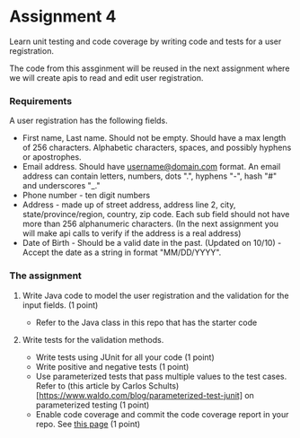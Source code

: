 # Assignment 4
Learn unit testing and code coverage by writing code and tests for a user registration.

The code from this assginment will be reused in the next assignment where we will create apis to read and edit user registration. 

### Requirements
A user registration has the following fields. 
* First name, Last name. Should not be empty. Should have a max length of 256 characters. Alphabetic characters, spaces, and possibly hyphens or apostrophes.
* Email address. Should have username@domain.com format. An email address can contain letters, numbers, dots ".", hyphens "-", hash "#" and underscores "_."
* Phone number - ten digit numbers
* Address - made up of street address, address line 2, city, state/province/region, country, zip code. Each sub field should not have more than 256 alphanumeric characters. (In the next assignment you will make api calls to verify if the address is a real address)
* Date of Birth - Should be a valid date in the past. (Updated on 10/10) - Accept the date as a string in format "MM/DD/YYYY".  

### The assignment
1. Write Java code to model the user registration and the validation for the input fields. (1 point)
   - Refer to the Java class in this repo that has the starter code

2. Write tests for the validation methods.
   - Write tests using JUnit for all your code (1 point)
   - Write positive and negative tests (1 point)
   - Use parameterized tests that pass multiple values to the test cases. Refer to (this  article by Carlos Schults)[https://www.waldo.com/blog/parameterized-test-junit] on parameterized testing (1 point)
   - Enable code coverage and commit the code coverage report in your repo. See [this page](CodeCoverage.md) (1 point)

